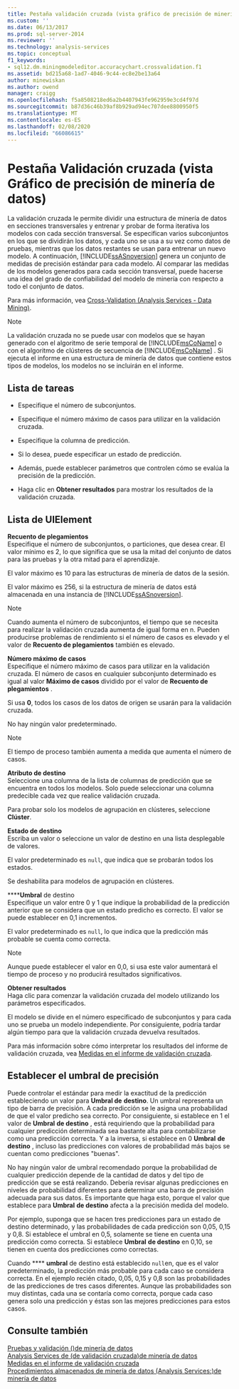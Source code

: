 ```yaml
---
title: Pestaña validación cruzada (vista gráfico de precisión de minería de datos) | Microsoft Docs
ms.custom: ''
ms.date: 06/13/2017
ms.prod: sql-server-2014
ms.reviewer: ''
ms.technology: analysis-services
ms.topic: conceptual
f1_keywords:
- sql12.dm.miningmodeleditor.accuracychart.crossvalidation.f1
ms.assetid: bd215a68-1ad7-4046-9c44-ec8e2be13a64
author: minewiskan
ms.author: owend
manager: craigg
ms.openlocfilehash: f5a8508218ed6a2b4407943fe962959e3cd4f97d
ms.sourcegitcommit: b87d36c46b39af8b929ad94ec707dee8800950f5
ms.translationtype: MT
ms.contentlocale: es-ES
ms.lasthandoff: 02/08/2020
ms.locfileid: "66086615"
---
```

# <a name="cross-validation-tab-mining-accuracy-chart-view"></a>Pestaña Validación cruzada (vista Gráfico de precisión de minería de datos)
  La validación cruzada le permite dividir una estructura de minería de datos en secciones transversales y entrenar y probar de forma iterativa los modelos con cada sección transversal. Se especifican varios subconjuntos en los que se dividirán los datos, y cada uno se usa a su vez como datos de pruebas, mientras que los datos restantes se usan para entrenar un nuevo modelo. A continuación, [!INCLUDE[ssASnoversion](../includes/ssasnoversion-md.md)] genera un conjunto de medidas de precisión estándar para cada modelo. Al comparar las medidas de los modelos generados para cada sección transversal, puede hacerse una idea del grado de confiabilidad del modelo de minería con respecto a todo el conjunto de datos.  
  
 Para más información, vea [Cross-Validation &#40;Analysis Services - Data Mining&#41;](data-mining/cross-validation-analysis-services-data-mining.md).  
  
> [!NOTE]  
>  La validación cruzada no se puede usar con modelos que se hayan generado con el algoritmo de serie temporal de [!INCLUDE[msCoName](../includes/msconame-md.md)] o con el algoritmo de clústeres de secuencia de [!INCLUDE[msCoName](../includes/msconame-md.md)] . Si ejecuta el informe en una estructura de minería de datos que contiene estos tipos de modelos, los modelos no se incluirán en el informe.  
  
## <a name="task-list"></a>Lista de tareas  
  
-   Especifique el número de subconjuntos.  
  
-   Especifique el número máximo de casos para utilizar en la validación cruzada.  
  
-   Especifique la columna de predicción.  
  
-   Si lo desea, puede especificar un estado de predicción.  
  
-   Además, puede establecer parámetros que controlen cómo se evalúa la precisión de la predicción.  
  
-   Haga clic en **Obtener resultados** para mostrar los resultados de la validación cruzada.  
  
## <a name="uielement-list"></a>Lista de UIElement  
 **Recuento de plegamientos**  
 Especifique el número de subconjuntos, o particiones, que desea crear. El valor mínimo es 2, lo que significa que se usa la mitad del conjunto de datos para las pruebas y la otra mitad para el aprendizaje.  
  
 El valor máximo es 10 para las estructuras de minería de datos de la sesión.  
  
 El valor máximo es 256, si la estructura de minería de datos está almacenada en una instancia de [!INCLUDE[ssASnoversion](../includes/ssasnoversion-md.md)].  
  
> [!NOTE]  
>  Cuando aumenta el número de subconjuntos, el tiempo que se necesita para realizar la validación cruzada aumenta de igual forma en n. Pueden producirse problemas de rendimiento si el número de casos es elevado y el valor de **Recuento de plegamientos** también es elevado.  
  
 **Número máximo de casos**  
 Especifique el número máximo de casos para utilizar en la validación cruzada. El número de casos en cualquier subconjunto determinado es igual al valor **Máximo de casos** dividido por el valor de **Recuento de plegamientos** .  
  
 Si usa **0**, todos los casos de los datos de origen se usarán para la validación cruzada.  
  
 No hay ningún valor predeterminado.  
  
> [!NOTE]  
>  El tiempo de proceso también aumenta a medida que aumenta el número de casos.  
  
 **Atributo de destino**  
 Seleccione una columna de la lista de columnas de predicción que se encuentra en todos los modelos. Solo puede seleccionar una columna predecible cada vez que realice validación cruzada.  
  
 Para probar solo los modelos de agrupación en clústeres, seleccione **Clúster**.  
  
 **Estado de destino**  
 Escriba un valor o seleccione un valor de destino en una lista desplegable de valores.  
  
 El valor predeterminado es `null`, que indica que se probarán todos los estados.  
  
 Se deshabilita para modelos de agrupación en clústeres.  
  
 ******Umbral** de destino    
 Especifique un valor entre 0 y 1 que indique la probabilidad de la predicción anterior que se considera que un estado predicho es correcto. El valor se puede establecer en 0,1 incrementos.  
  
 El valor predeterminado es `null`, lo que indica que la predicción más probable se cuenta como correcta.  
  
> [!NOTE]  
>  Aunque puede establecer el valor en 0,0, si usa este valor aumentará el tiempo de proceso y no producirá resultados significativos.  
  
 **Obtener resultados**  
 Haga clic para comenzar la validación cruzada del modelo utilizando los parámetros especificados.  
  
 El modelo se divide en el número especificado de subconjuntos y para cada uno se prueba un modelo independiente. Por consiguiente, podría tardar algún tiempo para que la validación cruzada devuelva resultados.  
  
 Para más información sobre cómo interpretar los resultados del informe de validación cruzada, vea [Medidas en el informe de validación cruzada](data-mining/measures-in-the-cross-validation-report.md).  
  
## <a name="setting-the-accuracy-threshold"></a>Establecer el umbral de precisión  
 Puede controlar el estándar para medir la exactitud de la predicción estableciendo un valor para **Umbral de** **destino**. Un umbral representa un tipo de barra de precisión. A cada predicción se le asigna una probabilidad de que el valor predicho sea correcto. Por consiguiente, si establece en 1 el valor de **Umbral** **de destino** , está requiriendo que la probabilidad para cualquier predicción determinada sea bastante alta para contabilizarse como una predicción correcta. Y a la inversa, si establece en 0 **Umbral** **de destino** , incluso las predicciones con valores de probabilidad más bajos se cuentan como predicciones "buenas".  
  
 No hay ningún valor de umbral recomendado porque la probabilidad de cualquier predicción depende de la cantidad de datos y del tipo de predicción que se está realizando. Debería revisar algunas predicciones en niveles de probabilidad diferentes para determinar una barra de precisión adecuada para sus datos. Es importante que haga esto, porque el valor que establece para **Umbral** **de destino** afecta a la precisión medida del modelo.  
  
 Por ejemplo, suponga que se hacen tres predicciones para un estado de destino determinado, y las probabilidades de cada predicción son 0,05, 0,15 y 0,8. Si establece el umbral en 0,5, solamente se tiene en cuenta una predicción como correcta. Si establece **Umbral** **de destino** en 0,10, se tienen en cuenta dos predicciones como correctas.  
  
 Cuando **** **umbral** de destino está establecido `null`en, que es el valor predeterminado, la predicción más probable para cada caso se considera correcta. En el ejemplo recién citado, 0,05, 0,15 y 0,8 son las probabilidades de las predicciones de tres casos diferentes. Aunque las probabilidades son muy distintas, cada una se contaría como correcta, porque cada caso genera solo una predicción y éstas son las mejores predicciones para estos casos.  
  
## <a name="see-also"></a>Consulte también  
 [Pruebas y validación &#40;&#41;de minería de datos](data-mining/testing-and-validation-data-mining.md)   
 [Analysis Services de &#40;de validación cruzada&#41;de minería de datos](data-mining/cross-validation-analysis-services-data-mining.md)   
 [Medidas en el informe de validación cruzada](data-mining/measures-in-the-cross-validation-report.md)   
 [Procedimientos almacenados de minería de datos &#40;Analysis Services:&#41;de minería de datos](/sql/analysis-services/data-mining/data-mining-stored-procedures-analysis-services-data-mining)  
  
  
